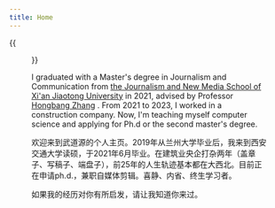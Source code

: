 ```yaml
---
title: Home
---
```


{{<figure src="https://s2.loli.net/2024/06/25/GVYKt1v3HwI4uel.jpg" title="Me and Peterson had lunch at an India Restaurant(第一次吃印度菜)" width="450">}}

I graduated with a Master's degree in Journalism and Communication from [the Journalism and New Media School of Xi'an Jiaotong University](https://xmtxy.xjtu.edu.cn/) in 2021, advised by Professor [Hongbang Zhang](https://xmtxy.xjtu.edu.cn/info/1223/8549.htm) . From 2021 to 2023, I worked in a construction company. Now, I'm teaching myself computer science and applying for Ph.d or the second master's degree.

欢迎来到武道源的个人主页。2019年从兰州大学毕业后，我来到西安交通大学读硕，于2021年6月毕业。在建筑业央企打杂两年（盖章子、写稿子、端盘子），前25年的人生轨迹基本都在大西北。目前正在申请ph.d.，兼职自媒体剪辑。喜静、内省、终生学习者。

如果我的经历对你有所启发，请让我知道你来过。